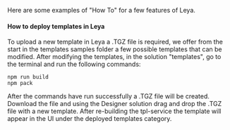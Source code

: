 Here are some examples of "How To" for a few features of Leya.

<h4>How to deploy templates in Leya </h4>

To upload a new template in Leya a .TGZ file is required, we offer from the start in the templates samples folder a few possible templates that can be modified. 
After modifying the templates, in the solution "templates", go to the terminal and run the following commands:

```
npm run build
npm pack
```

After the commands have run successfully a .TGZ file will be created. 
Download the file and using the Designer solution drag and drop the .TGZ file with a new template. 
After re-building the tpl-service the template will appear in the UI under the deployed templates category.